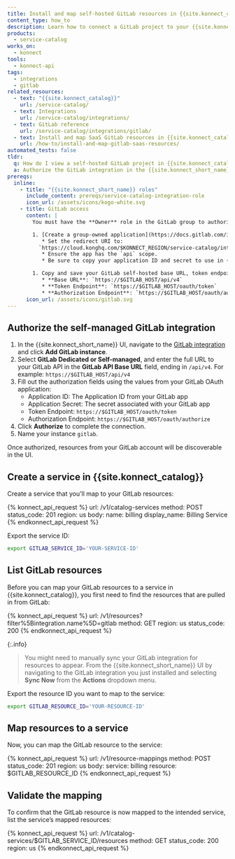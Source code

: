 ```yaml
---
title: Install and map self-hosted GitLab resources in {{site.konnect_catalog}}
content_type: how_to
description: Learn how to connect a GitLab project to your {{site.konnect_catalog}} service in {{site.konnect_short_name}}.
products:
  - service-catalog
works_on:
  - konnect
tools:
  - konnect-api
tags:
  - integrations
  - gitlab
related_resources:
  - text: "{{site.konnect_catalog}}"
    url: /service-catalog/
  - text: Integrations
    url: /service-catalog/integrations/
  - text: GitLab reference
    url: /service-catalog/integrations/gitlab/
  - text: Install and map SaaS GitLab resources in {{site.konnect_catalog}}
    url: /how-to/install-and-map-gitlab-saas-resources/
automated_tests: false
tldr:
  q: How do I view a self-hosted GitLab project in {{site.konnect_catalog}}?
  a: Authorize the GitLab integration in the {{site.konnect_short_name}} UI using self-hosted setup. Create a {{site.konnect_catalog}} service and associate it with your project resource to display metadata and enable event tracking.
prereqs:
  inline:
    - title: "{{site.konnect_short_name}} roles"
      include_content: prereqs/service-catalog-integration-role
      icon_url: /assets/icons/kogo-white.svg
    - title: GitLab access
      content: |
        You must have the **Owner** role in the GitLab group to authorize the integration. If you're using a self-hosted GitLab instance, it must be accessible from the public internet or is otherwise reachable by {{site.konnect_short_name}}.

        1. [Create a group-owned application](https://docs.gitlab.com/integration/oauth_provider/#create-a-group-owned-application) in your GitLab instance.
           * Set the redirect URI to:  
          `https://cloud.konghq.com/$KONNECT_REGION/service-catalog/integrations/gitlab`
           * Ensure the app has the `api` scope.
           * Be sure to copy your application ID and secret to use in {{site.konnect_short_name}}.

        1. Copy and save your GitLab self-hosted base URL, token endpoint, and auth endpoint. They should be in the following format:
           * **Base URL**: `https://$GITLAB_HOST/api/v4`
           * **Token Endpoint**: `https://$GITLAB_HOST/oauth/token`
           * **Authorization Endpoint**: `https://$GITLAB_HOST/oauth/authorize`
      icon_url: /assets/icons/gitlab.svg
---
```


## Authorize the self-managed GitLab integration

1. In the {{site.konnect_short_name}} UI, navigate to the [GitLab integration](https://cloud.konghq.com/service-catalog/integrations/gitlab/instances) and click **Add GitLab instance**.
1. Select **GitLab Dedicated or Self-managed**, and enter the full URL to your GitLab API in the **GitLab API Base URL** field, ending in `/api/v4`.  For example: `https://$GITLAB_HOST/api/v4`
1. Fill out the authorization fields using the values from your GitLab OAuth application:
   * Application ID: The Application ID from your GitLab app
   * Application Secret: The secret associated with your GitLab app
   * Token Endpoint: `https://$GITLAB_HOST/oauth/token`
   * Authorization Endpoint: `https://$GITLAB_HOST/oauth/authorize`
1. Click **Authorize** to complete the connection.
1. Name your instance `gitlab`.

Once authorized, resources from your GitLab account will be discoverable in the UI.

## Create a service in {{site.konnect_catalog}}

Create a service that you'll map to your GitLab resources:

<!--vale off-->
{% konnect_api_request %}
url: /v1/catalog-services
method: POST
status_code: 201
region: us
body:
  name: billing
  display_name: Billing Service
{% endkonnect_api_request %}
<!--vale on-->

Export the service ID:

```sh
export GITLAB_SERVICE_ID='YOUR-SERVICE-ID'
```

## List GitLab resources

Before you can map your GitLab resources to a service in {{site.konnect_catalog}}, you first need to find the resources that are pulled in from GitLab:

<!--vale off-->
{% konnect_api_request %}
url: /v1/resources?filter%5Bintegration.name%5D=gitlab
method: GET
region: us
status_code: 200
{% endkonnect_api_request %}
<!--vale on-->

{:.info}
> You might need to manually sync your GitLab integration for resources to appear. From the {{site.konnect_short_name}} UI by navigating to the GitLab integration you just installed and selecting **Sync Now** from the **Actions** dropdown menu.

Export the resource ID you want to map to the service:

```sh
export GITLAB_RESOURCE_ID='YOUR-RESOURCE-ID'
```

## Map resources to a service

Now, you can map the GitLab resource to the service:

<!--vale off-->
{% konnect_api_request %}
url: /v1/resource-mappings
method: POST
status_code: 201
region: us
body:
  service: billing
  resource: $GITLAB_RESOURCE_ID
{% endkonnect_api_request %}
<!--vale on-->


## Validate the mapping

To confirm that the GitLab resource is now mapped to the intended service, list the service’s mapped resources:

<!--vale off-->
{% konnect_api_request %}
url: /v1/catalog-services/$GITLAB_SERVICE_ID/resources
method: GET
status_code: 200
region: us
{% endkonnect_api_request %}
<!--vale on-->
